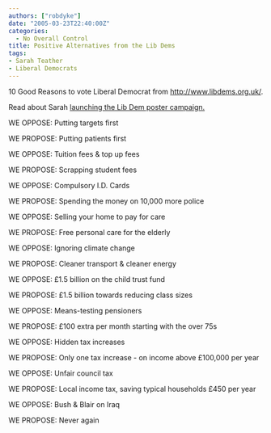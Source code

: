 ```yaml
---
authors: ["robdyke"]
date: "2005-03-23T22:40:00Z"
categories:
  - No Overall Control
title: Positive Alternatives from the Lib Dems
tags:
- Sarah Teather
- Liberal Democrats
---
```

10 Good Reasons to vote Liberal Democrat from <http://www.libdems.org.uk/>.

Read about Sarah [launching the Lib Dem poster campaign.](http://www.brentlibdems.org.uk/news/226.html)

WE OPPOSE: Putting targets first
  
WE PROPOSE: Putting patients first

WE OPPOSE: Tuition fees & top up fees
  
WE PROPOSE: Scrapping student fees

WE OPPOSE: Compulsory I.D. Cards
  
WE PROPOSE: Spending the money on 10,000 more police

WE OPPOSE: Selling your home to pay for care
  
WE PROPOSE: Free personal care for the elderly

WE OPPOSE: Ignoring climate change
  
WE PROPOSE: Cleaner transport & cleaner energy

WE OPPOSE: £1.5 billion on the child trust fund
  
WE PROPOSE: £1.5 billion towards reducing class sizes

WE OPPOSE: Means-testing pensioners
  
WE PROPOSE: £100 extra per month starting with the over 75s

WE OPPOSE: Hidden tax increases
  
WE PROPOSE: Only one tax increase - on income above £100,000 per year

WE OPPOSE: Unfair council tax
  
WE PROPOSE: Local income tax, saving typical households £450 per year

WE OPPOSE: Bush & Blair on Iraq
  
WE PROPOSE: Never again